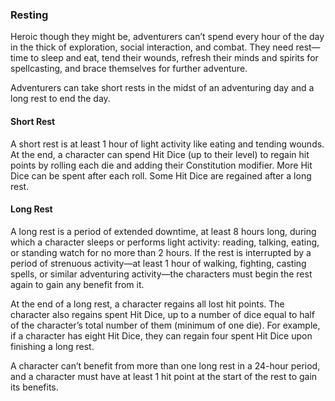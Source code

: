 ### Resting

Heroic though they might be, adventurers can’t spend every hour of the day in the thick of exploration, social interaction, and combat.
They need rest—time to sleep and eat, tend their wounds, refresh their minds and spirits for spellcasting, and brace themselves for further adventure.

Adventurers can take short rests in the midst of an adventuring day and a long rest to end the day.

#### Short Rest

A short rest is at least 1 hour of light activity like eating and tending wounds.
At the end, a character can spend Hit Dice (up to their level) to regain hit points by rolling each die and adding their Constitution modifier.
More Hit Dice can be spent after each roll.
Some Hit Dice are regained after a long rest.

#### Long Rest

A long rest is a period of extended downtime, at least 8 hours long, during which a character sleeps or performs light activity: reading, talking, eating, or standing watch for no more than 2 hours.
If the rest is interrupted by a period of strenuous activity—at least 1 hour of walking, fighting, casting spells, or similar adventuring activity—the characters must begin the rest again to gain any benefit from it.

At the end of a long rest, a character regains all lost hit points.
The character also regains spent Hit Dice, up to a number of dice equal to half of the character’s total number of them (minimum of one die).
For example, if a character has eight Hit Dice, they can regain four spent Hit Dice upon finishing a long rest.

A character can’t benefit from more than one long rest in a 24-hour period, and a character must have at least 1 hit point at the start of the rest to gain its benefits.
